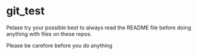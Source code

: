 # git_test

Pelase try your possible best to always read the README file before doing anything with files on these repos.

Please be carefore before you do anything
